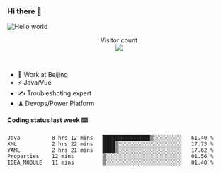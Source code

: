 ### Hi there 👋

<img src="https://raw.githubusercontent.com/sagar-viradiya/sagar-viradiya/master/resources/banner.png" alt="Hello world">
<p align="center"> 
  Visitor count<br/>
  <img src="https://profile-counter.glitch.me/youszoe/count.svg" />
</p>
<br/>

- 🍻 Work at Beijing 
- ⚡  Java/Vue
- ✍️  Troubleshoting expert
- ♟  Devops/Power Platform 

#### Coding status last week ⌨️

<!--START_SECTION:waka-->
```text
Java          8 hrs 12 mins   ███████████████▒░░░░░░░░░   61.40 % 
XML           2 hrs 22 mins   ████▒░░░░░░░░░░░░░░░░░░░░   17.73 % 
YAML          2 hrs 21 mins   ████▒░░░░░░░░░░░░░░░░░░░░   17.62 % 
Properties    12 mins         ▒░░░░░░░░░░░░░░░░░░░░░░░░   01.56 % 
IDEA_MODULE   11 mins         ▒░░░░░░░░░░░░░░░░░░░░░░░░   01.40 % 
```
<!--END_SECTION:waka-->

<br/>
<center><img src="http://ghchart.rshah.org/409ba5/yousazoe" alt="" /></center>


